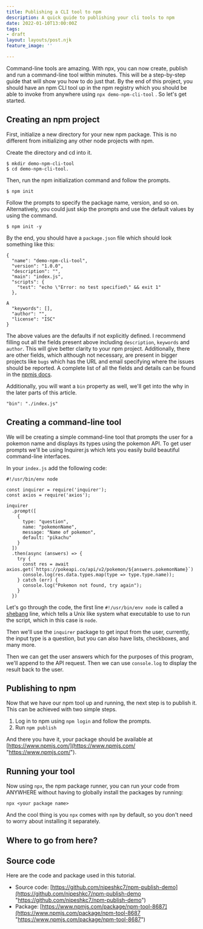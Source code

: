 ```yaml
---
title: Publishing a CLI tool to npm
description: A quick guide to publishing your cli tools to npm
date: 2022-01-10T13:00:00Z
tags:
- draft
layout: layouts/post.njk
feature_image: ''

---
```

Command-line tools are amazing. With npx, you can now create, publish and run a command-line tool within minutes. This will be a step-by-step guide that will show you how to do just that. By the end of this project, you should have an npm CLI tool up in the npm registry which you should be able to invoke from anywhere using `npx demo-npm-cli-tool` . So let's get started.

## Creating an npm project

First, initialize a new directory for your new npm package. This is no different from initializing any other node projects with npm.

Create the directory and cd into it.

    $ mkdir demo-npm-cli-tool
    $ cd demo-npm-cli-tool.

Then, run the npm initialization command and follow the prompts.

    $ npm init

Follow the prompts to specify the package name, version, and so on. Alternatively, you could just skip the prompts and use the default values by using the command.

    $ npm init -y

By the end, you should have a `package.json` file which should look something like this:

    {
      "name": "demo-npm-cli-tool",
      "version": "1.0.0",
      "description": "",
      "main": "index.js",
      "scripts": {
        "test": "echo \"Error: no test specified\" && exit 1"
      },

    A
      "keywords": [],
      "author": "",
      "license": "ISC"
    }

The above values are the defaults if not explicitly defined. I recommend filling out all the fields present above including `description`, `keywords` and `author`. This will give better clarity to your npm project. Additionally, there are other fields, which although not necessary, are present in bigger projects like `bugs` which has the URL and email specifying where the issues should be reported. A complete list of all the fields and details can be found in the [npmjs docs](https://docs.npmjs.com/cli/v8/configuring-npm/package-json "npmjs docs").

Additionally, you will want a `bin` property as well, we'll get into the why in the later parts of this article.

    "bin": "./index.js"

## Creating a command-line tool

We will be creating a simple command-line tool that prompts the user for a pokemon name and displays its types using the pokemon API. To get user prompts we'll be using Inquirer.js which lets you easily build beautiful command-line interfaces.

In your `index.js` add the following code:

    #!/usr/bin/env node
    
    const inquirer = require('inquirer');
    const axios = require('axios');
    
    inquirer
      .prompt([
        {
          type: "question",
          name: "pokemonName",
          message: "Name of pokemon",
          default: "pikachu"
        }
      ])
      .then(async (answers) => {
        try {
          const res = await axios.get(`https://pokeapi.co/api/v2/pokemon/${answers.pokemonName}`)
          console.log(res.data.types.map(type => type.type.name));
        } catch (err) {
          console.log("Pokemon not found, try again");
        }
      })

Let's go through the code, the first line `#!/usr/bin/env node` is called a [shebang](https://en.wikipedia.org/wiki/Shebang_(Unix) "shebang") line, which tells a Unix like system what executable to use to run the script, which in this case is `node`.

Then we'll use the `inquirer` package to get input from the user, currently, the input type is a question, but you can also have lists, checkboxes, and many more.

Then we can get the user answers which for the purposes of this program, we'll append to the API request. Then we can use `console.log` to display the result back to the user.

## Publishing to npm

Now that we have our npm tool up and running, the next step is to publish it. This can be achieved with two simple steps.

1. Log in to npm using `npm login` and follow the prompts.
2. Run `npm publish`

And there you have it, your package should be available at [https://www.npmjs.com/](https://www.npmjs.com/ "https://www.npmjs.com/").  

## Running your tool

Now using `npx`, the npm package runner, you can run your code from ANYWHERE without having to globally install the packages by running:

`npx <your package name>`

<gif>

And the cool thing is you `npx` comes with `npm` by default, so you don't need to worry about installing it separately.

## Where to go from here?

## Source code

Here are the code and package used in this tutorial.

* Source code: [https://github.com/nipeshkc7/npm-publish-demo](https://github.com/nipeshkc7/npm-publish-demo "https://github.com/nipeshkc7/npm-publish-demo") 
* Package: [https://www.npmjs.com/package/npm-tool-8687](https://www.npmjs.com/package/npm-tool-8687 "https://www.npmjs.com/package/npm-tool-8687")